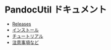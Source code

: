 # PandocUtil ドキュメント

* [Releases](https://github.com/ipponshimeji/PandocUtil/releases/)
* [インストール](Installation.ja.md)
* [チュートリアル](Tutorial.ja.md)
* [注意事項など](Remarks.ja.md)
